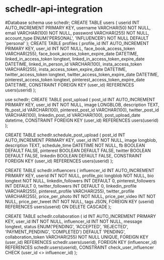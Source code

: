 # schedlr-api-integration


#Database schema
use schedlr;
CREATE TABLE users (
userid INT AUTO_INCREMENT PRIMARY KEY,
username VARCHAR(50) NOT NULL,
email VARCHAR(100) NOT NULL,
password VARCHAR(255) NOT NULL,
account_type ENUM('PERSONAL', 'INFLUENCER') NOT NULL DEFAULT 'personal'
);
CREATE TABLE profiles (
profile_id INT AUTO_INCREMENT PRIMARY KEY,
user_id INT NOT NULL,
face_book_access_token VARCHAR(255),
face_book_access_token_expire_date DATETIME,
linked_in_access_token longtext,
linked_in_access_token_expire_date DATETIME,
linked_in_person_id VARCHAR(100),
insta_access_token VARCHAR(255),
insta_access_token_expire_date DATETIME,
twitter_access_token longtext,
twitter_access_token_expire_date DATETIME,
pinterest_access_token longtext,
pinterest_access_token_expire_date DATETIME,
CONSTRAINT FOREIGN KEY (user_id) REFERENCES users(userid)
);

use schedlr;
CREATE TABLE post_upload (
post_id INT AUTO_INCREMENT PRIMARY KEY,
user_id INT NOT NULL,
image LONGBLOB,
description TEXT,
fb_post_id VARCHAR(100),
pinterest_post_id VARCHAR(100),
twitter_post_id VARCHAR(100),
linkedin_post_id VARCHAR(100),
post_upload_date datetime,
CONSTRAINT FOREIGN KEY (user_id) REFERENCES users(userid)
);

CREATE TABLE schedlr.schedule_post_upload (
post_id INT AUTO_INCREMENT PRIMARY KEY,
user_id INT NOT NULL,
image longblob,
description TEXT,
schedule_time DATETIME NOT NULL,
fb BOOLEAN DEFAULT FALSE,
pinterest BOOLEAN DEFAULT FALSE,
twitter BOOLEAN DEFAULT FALSE,
linkedin BOOLEAN DEFAULT FALSE,
CONSTRAINT FOREIGN KEY (user_id) REFERENCES users(userid)
);

CREATE TABLE schedlr.influencers (
influencer_id INT AUTO_INCREMENT PRIMARY KEY,
userid INT NOT NULL,
profile_pic longblob NOT NULL,
bio longtext NOT NULL,
linkedin_followers INT DEFAULT 0,
pinterest_followers INT DEFAULT 0,
twitter_followers INT DEFAULT 0,
linkedin_profile VARCHAR(255),
pinterest_profile VARCHAR(255),
twitter_profile VARCHAR(255),
price_per_photo INT NOT NULL,
price_per_video INT NOT NULL,
price_per_tweet INT NOT NULL,
tags JSON,
FOREIGN KEY (userid) REFERENCES users(userid) ON DELETE CASCADE
);

CREATE TABLE schedlr.collaboration (
id INT AUTO_INCREMENT PRIMARY KEY,
user_id INT NOT NULL,
influencer_id INT NOT NULL,
message longtext,
status ENUM('PENDING', 'ACCEPTED', 'REJECTED', 'PAYMENT_PENDING', 'COMPLETED') DEFAULT 'PENDING',
collaboration_token VARCHAR(255) NOT NULL UNIQUE,
FOREIGN KEY (user_id) REFERENCES schedlr.users(userid),
FOREIGN KEY (influencer_id) REFERENCES schedlr.users(userid),
CONSTRAINT check_user_influencer CHECK (user_id <> influencer_id)
);

